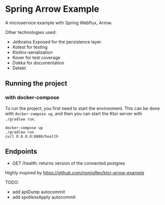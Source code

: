 # Spring Arrow Example

A microservice example with Spring Webflux, Arrow.

Other technologies used:
- Jetbrains Exposed for the persistence layer.
- Kotest for testing
- Ktolinx-serialisation
- Kover for test coverage
- Dokka for documentation
- Detekt

## Running the project

### with docker-compose

To run the project, you first need to start the environment.
This can be done with `docker-compose up`,
and then you can start the Ktor server with `./gradlew run`.

```shell
docker-compose up
./gradlew run
curl 0.0.0.0:8080/health
```

## Endpoints

- GET /health: returns version of the connected postgres


Highly inspired by https://github.com/nomisRev/ktor-arrow-example

TODO:
- add apiDump autocommit
- add spotlessApply autocommit